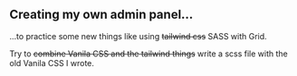 ## Creating my own admin panel...

...to practice some new things like using ~~tailwind css~~ SASS with Grid.

Try to ~~combine Vanila CSS and the tailwind things~~ write a scss file with the old Vanila CSS I wrote.